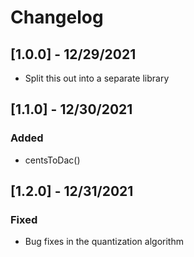 # Changelog
## [1.0.0] - 12/29/2021
* Split this out into a separate library
## [1.1.0] - 12/30/2021
### Added
* centsToDac()
## [1.2.0] - 12/31/2021
### Fixed
* Bug fixes in the quantization algorithm
